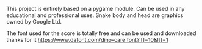 This project is entirely based on a pygame module. Can be used in any educational and professional uses. Snake body and head are graphics owned by Google Ltd. 

The font used for the score is totally free and can be used and downloaded thanks for it https://www.dafont.com/dino-care.font?l[]=10&l[]=1
